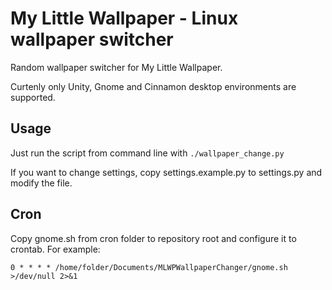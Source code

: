 # My Little Wallpaper - Linux wallpaper switcher

Random wallpaper switcher for My Little Wallpaper.

Curtenly only Unity, Gnome and Cinnamon desktop environments are supported.

## Usage

Just run the script from command line with `./wallpaper_change.py`

If you want to change settings, copy settings.example.py to settings.py and modify the file.

## Cron

Copy gnome.sh from cron folder to repository root and configure it to crontab. For example:

```
0 * * * * /home/folder/Documents/MLWPWallpaperChanger/gnome.sh >/dev/null 2>&1
```
